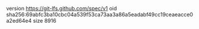 version https://git-lfs.github.com/spec/v1
oid sha256:69abfc3ba10cbc04a539f53ca73aa3a86a5eadabf49cc19ceaeacce0a2ed64e4
size 8916
